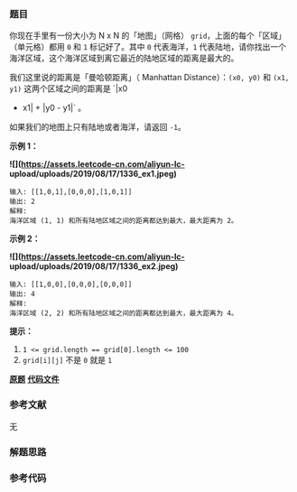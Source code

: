 ### 题目
你现在手里有一份大小为 N x N 的「地图」（网格） `grid`，上面的每个「区域」（单元格）都用 `0` 和 `1` 标记好了。其中 `0`
代表海洋，`1` 代表陆地，请你找出一个海洋区域，这个海洋区域到离它最近的陆地区域的距离是最大的。

我们这里说的距离是「曼哈顿距离」（ Manhattan Distance）：`(x0, y0)` 和 `(x1, y1)` 这两个区域之间的距离是 `|x0
- x1| + |y0 - y1|` 。

如果我们的地图上只有陆地或者海洋，请返回 `-1`。



**示例 1：**

**![](https://assets.leetcode-cn.com/aliyun-lc-
upload/uploads/2019/08/17/1336_ex1.jpeg)**

    
    
    输入: [[1,0,1],[0,0,0],[1,0,1]]
    输出: 2
    解释:
    海洋区域 (1, 1) 和所有陆地区域之间的距离都达到最大，最大距离为 2。
    

**示例 2：**

**![](https://assets.leetcode-cn.com/aliyun-lc-
upload/uploads/2019/08/17/1336_ex2.jpeg)**

    
    
    输入: [[1,0,0],[0,0,0],[0,0,0]]
    输出: 4
    解释:
    海洋区域 (2, 2) 和所有陆地区域之间的距离都达到最大，最大距离为 4。
    



**提示：**

  1. `1 <= grid.length == grid[0].length <= 100`
  2. `grid[i][j]` 不是 `0` 就是 `1`

 **[原题](https://leetcode-cn.com/problems/as-far-from-land-as-possible/)**    **[代码文件]()**


### 参考文献
无

### 解题思路




### 参考代码

```go


```





